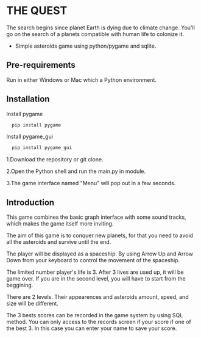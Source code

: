 
# THE QUEST

The search begins since planet Earth is dying due to climate change. You'll go on the search of a planets compatible with human life to colonize it.
 
* Simple asteroids game using python/pygame and sqlite.


## Pre-requirements
Run in either Windows or Mac which a Python environment.
## Installation

Install pygame

```bash
  pip install pygame
```

Install pygame_gui

```bash
  pip install pygame_gui
```

 1.Download the repository or git clone.

 2.Open the Python shell and run the main.py in module.

 3.The game interface named "Menu" will pop out in a few seconds.
## Introduction
This game combines the basic graph interface with some sound tracks, which makes the game itself more inviting.

The aim of this game is to conquer new planets, for that you need to avoid all the asteroids and survive until the end.

The player will be displayed as a spaceship. By using Arrow Up and Arrow Down from your keyboard to control the movement of the spaceship.

The limited number player's life is 3. After 3 lives are used up, it will be game over. If you are in the second level, you will have to start from the beggining.

There are 2 levels. Their appearences and asteroids amount, speed, and size will be different.

The 3 bests scores can be recorded in the game system by using SQL method. You can only access to the records screen if your score if one of the best 3. In this case you can enter your name to save your score.